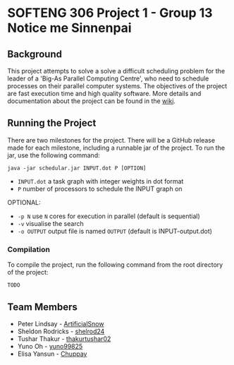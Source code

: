 # SOFTENG 306 Project 1 - Group 13 Notice me Sinnenpai
## Background
This project attempts to solve a solve a difficult scheduling problem for the leader of a 'Big-As Parallel Computing Centre', who need to schedule processes on their parallel computer systems. The objectives of the project are fast execution time and high quality software. More details and documentation about the project can be found in the [wiki](wiki/Home.md).

## Running the Project
There are two milestones for the project. There will be a GitHub release made for each milestone, including a runnable jar of the project.
To run the jar, use the following command:
```
java -jar schedular.jar INPUT.dot P [OPTION]
```
* `INPUT.dot` a task graph with integer weights in dot format
* `P` number of processors to schedule the INPUT graph on

OPTIONAL:
* `-p N` use `N` cores for execution in parallel (default is sequential)
* `-v` visualise the search
* `-o OUTPUT` output file is named `OUTPUT` (default is INPUT-output.dot)

### Compilation
To compile the project, run the following command from the root directory of the project:
```
TODO
```

## Team Members
* Peter Lindsay - [ArtificialSnow](https://github.com/ArtificialSnow)
* Sheldon Rodricks - [shelrod24](https://github.com/shelrod24)
* Tushar Thakur - [thakurtushar02](https://github.com/thakurtushar02)
* Yuno Oh - [yuno99825](https://github.com/yuno99825)
* Elisa Yansun - [Chuppay](https://github.com/Chuppay)
